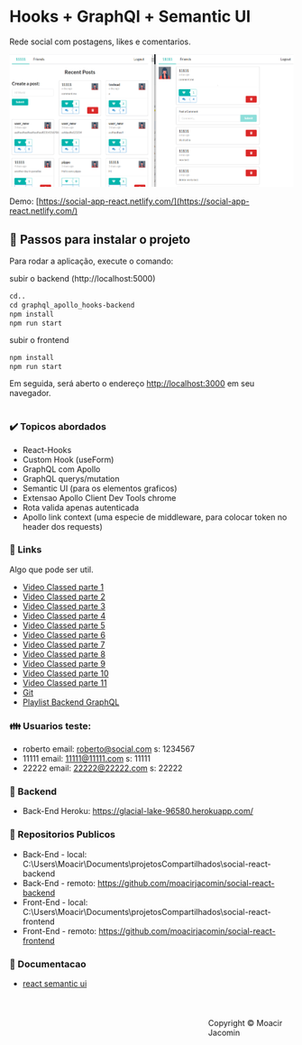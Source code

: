 # Hooks + GraphQl + Semantic UI

Rede social com postagens, likes e comentarios. 

<p align="center"> <img src="Capture.PNG" width="850" title="hover text"> </p>

Demo: [https://social-app-react.netlify.com/](https://social-app-react.netlify.com/)

## :checkered_flag: Passos para instalar o projeto 

Para rodar a aplicação, execute o comando: <br>

subir o backend (http://localhost:5000)

```console
cd..
cd graphql_apollo_hooks-backend
npm install
npm run start
``` 

subir o frontend
```console
npm install
npm run start
``` 
Em seguida, será aberto o endereço [http://localhost:3000](http://localhost:3000) em seu navegador.<br><br>



### :heavy_check_mark: Topicos abordados  
 - React-Hooks 
 - Custom Hook (useForm)
 - GraphQL com Apollo 
 - GraphQL querys/mutation
 - Semantic UI (para os elementos graficos)
 - Extensao Apollo Client Dev Tools chrome
 - Rota valida apenas autenticada <AuthRoute></AuthRoute>
 - Apollo link context (uma especie de middleware, para colocar token no header dos requests)


### :link: Links 
Algo que pode ser util.
 - [Video Classed parte  1](https://www.youtube.com/watch?v=_DqPiZPKkgY) 
 - [Video Classed parte  2](https://www.youtube.com/watch?v=I4FnYpCOjNI)  
 - [Video Classed parte  3](https://www.youtube.com/watch?v=C_2Eo72cL2k)  
 - [Video Classed parte  4](https://www.youtube.com/watch?v=JJaRTCRxOf4)  
 - [Video Classed parte  5](https://www.youtube.com/watch?v=ewLrGMt7MQY)  
 - [Video Classed parte  6](https://www.youtube.com/watch?v=F_SdB42DxdQ) 
 - [Video Classed parte  7](https://www.youtube.com/watch?v=wVORvTkowjQ) 
 - [Video Classed parte  8](https://www.youtube.com/watch?v=xzy-a526_Yk) 
 - [Video Classed parte  9](https://youtu.be/Ol2pXWQWhbg)
 - [Video Classed parte 10](https://www.youtube.com/watch?v=c-FZo25k1Io)
 - [Video Classed parte 11](https://www.youtube.com/watch?v=x-UFBhAPocI)
 - [Git](https://github.com/hidjou/classsed-graphql-mern-apollo)
 - [Playlist Backend GraphQL](https://www.youtube.com/playlist?list=PLMhAeHCz8S3_CTiWMQhL6YxX7vZ7z84Zo)

### :family: Usuarios teste:
 - roberto email: roberto@social.com s: 1234567
 - 11111   email: 11111@11111.com    s: 11111
 - 22222   email: 22222@22222.com    s: 22222

### :satellite:  Backend 
- Back-End Heroku: https://glacial-lake-96580.herokuapp.com/ 
 
### :satellite:  Repositorios Publicos
 - Back-End - local: C:\Users\Moacir\Documents\projetosCompartilhados\social-react-backend
 - Back-End - remoto: https://github.com/moacirjacomin/social-react-backend 
 - Front-End - local: C:\Users\Moacir\Documents\projetosCompartilhados\social-react-frontend
 - Front-End - remoto: https://github.com/moacirjacomin/social-react-frontend
 
 

 

### :blue_book: Documentacao  
 - [react semantic ui](https://react.semantic-ui.com/usage)
 

#
<footer>
  <p style="float:right; width: 30%;"> Copyright © Moacir Jacomin
</p>

